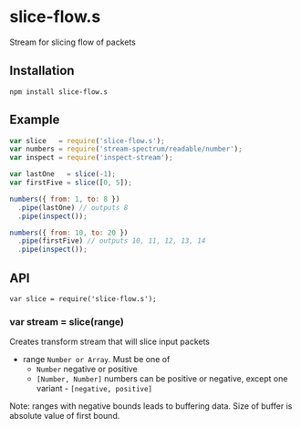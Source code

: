 # slice-flow.s

Stream for slicing flow of packets

## Installation

`npm install slice-flow.s`

## Example

```js
var slice   = require('slice-flow.s');
var numbers = require('stream-spectrum/readable/number');
var inspect = require('inspect-stream');

var lastOne   = slice(-1);
var firstFive = slice([0, 5]);

numbers({ from: 1, to: 8 })
  .pipe(lastOne) // outputs 8
  .pipe(inspect());

numbers({ from: 10, to: 20 })
  .pipe(firstFive) // outputs 10, 11, 12, 13, 14
  .pipe(inspect());
```

## API

`var slice = require('slice-flow.s');`

### var stream = slice(range)

Creates transform stream that will slice input packets

- range `Number or Array`. Must be one of 
  * `Number` negative or positive
  * `[Number, Number]` numbers can be positive or negative, except
    one variant - `[negative, positive]`

Note: ranges with negative bounds leads to buffering data.
Size of buffer is absolute value of first bound.
